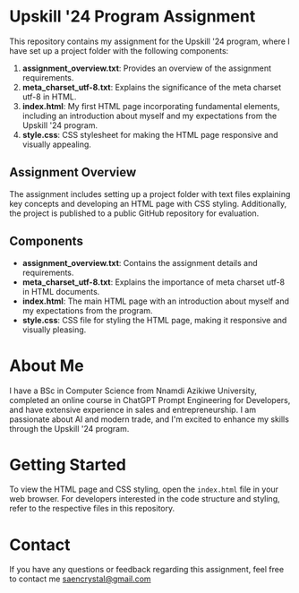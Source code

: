# Upskill '24 Program Assignment

This repository contains my assignment for the Upskill '24 program, where I have set up a project folder with the following components:

1. **assignment_overview.txt**: Provides an overview of the assignment requirements.
2. **meta_charset_utf-8.txt**: Explains the significance of the meta charset utf-8 in HTML.
3. **index.html**: My first HTML page incorporating fundamental elements, including an introduction about myself and my expectations from the Upskill '24 program.
4. **style.css**: CSS stylesheet for making the HTML page responsive and visually appealing.

## Assignment Overview

The assignment includes setting up a project folder with text files explaining key concepts and developing an HTML page with CSS styling. Additionally, the project is published to a public GitHub repository for evaluation.

## Components

- **assignment_overview.txt**: Contains the assignment details and requirements.
- **meta_charset_utf-8.txt**: Explains the importance of meta charset utf-8 in HTML documents.
- **index.html**: The main HTML page with an introduction about myself and my expectations from the program.
- **style.css**: CSS file for styling the HTML page, making it responsive and visually pleasing.

# About Me

I have a BSc in Computer Science from Nnamdi Azikiwe University, completed an online course in ChatGPT Prompt Engineering for Developers, and have extensive experience in sales and entrepreneurship. I am passionate about AI and modern trade, and I'm excited to enhance my skills through the Upskill '24 program.

# Getting Started

To view the HTML page and CSS styling, open the `index.html` file in your web browser. For developers interested in the code structure and styling, refer to the respective files in this repository.

# Contact

If you have any questions or feedback regarding this assignment, feel free to contact me saencrystal@gmail.com
